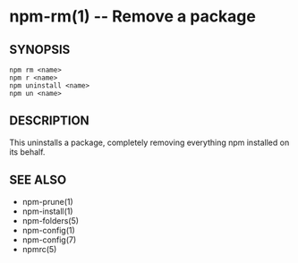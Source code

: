 npm-rm(1) -- Remove a package
=============================








































































<extoc></extoc>

## SYNOPSIS

    npm rm <name>
    npm r <name>
    npm uninstall <name>
    npm un <name>

## DESCRIPTION

This uninstalls a package, completely removing everything npm installed
on its behalf.

## SEE ALSO

* npm-prune(1)
* npm-install(1)
* npm-folders(5)
* npm-config(1)
* npm-config(7)
* npmrc(5)
